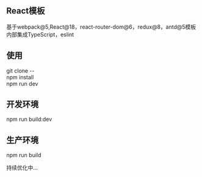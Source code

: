 ## React模板
基于webpack@5,React@18，react-router-dom@6，redux@8，antd@5模板
内部集成TypeScript，eslint

## 使用
git clone --  
npm install  
npm run dev  

## 开发环境
npm run build:dev  
## 生产环境
npm run build  


持续优化中...
